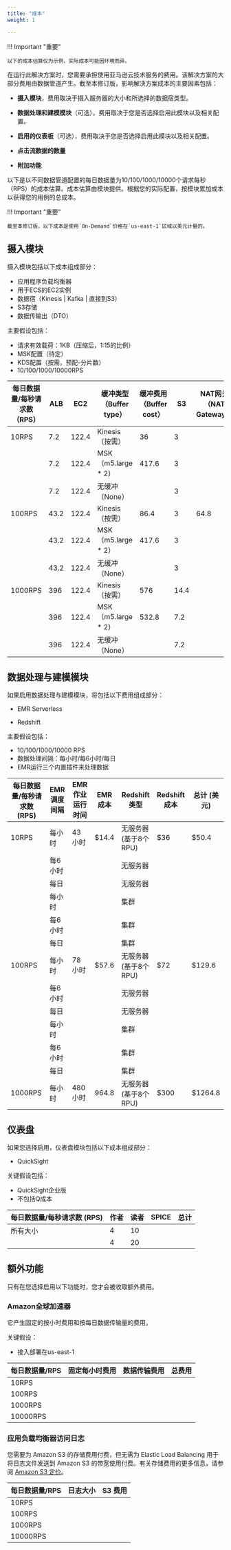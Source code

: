```yaml
---
title: "成本"
weight: 1

---
```


!!! Important "重要"

    以下的成本估算仅为示例，实际成本可能因环境而异。

在运行此解决方案时，您需要承担使用亚马逊云技术服务的费用。该解决方案的大部分费用由数据管道产生。截至本修订版，影响解决方案成本的主要因素包括：

- **摄入模块**，费用取决于摄入服务器的大小和所选择的数据宿类型。

- **数据处理和建模模块**（可选），费用取决于您是否选择启用此模块以及相关配置。

- **启用的仪表板**（可选），费用取决于您是否选择启用此模块以及相关配置。

- **点击流数据的数量**

- **附加功能**

以下是以不同数据管道配置的每日数据量为10/100/1000/10000个请求每秒（RPS）的成本估算。成本估算由模块提供。根据您的实际配置，按模块累加成本以获得您的用例的总成本。

!!! Important "重要"

    截至本修订版，以下成本是使用`On-Demand`价格在`us-east-1`区域以美元计量的。

## 摄入模块

摄入模块包括以下成本组成部分：

- 应用程序负载均衡器
- 用于ECS的EC2实例
- 数据宿（Kinesis | Kafka | 直接到S3）
- S3存储
- 数据传输出（DTO）

主要假设包括：

- 请求有效载荷：1KB（压缩后，1:15的比例）
- MSK配置（待定）
- KDS配置（按需，预配-分片数）
- 10/100/1000/10000RPS

| 每日数据量/每秒请求数（RPS） | ALB  | EC2    | 缓冲类型（Buffer type） | 缓冲费用（Buffer cost） | S3   | NAT网关（NAT Gateway） | CloudWatch | 总计（USD） |
| ----------------------- | ---- | ------ | ------------------- | -------------- | ---- | ------------------- | ---------- | --------- |
| 10RPS                   | 7.2  | 122.4  | Kinesis（按需）          | 36             | 3    |                     | 14.4       | 183       |
|                         | 7.2  | 122.4  | MSK（m5.large * 2）   | 417.6          | 3    |                     | 7.2        | 557.4     |
|                         | 7.2  | 122.4  | 无缓冲（None）           |                | 3    |                     | 14.4       | 147       |
| 100RPS                  | 43.2 | 122.4  | Kinesis（按需）          | 86.4           | 3    | 64.8                | 14.4       | 269.4     |
|                         | 43.2 | 122.4  | MSK（m5.large * 2）   | 417.6          | 3    |                     | 14.4       | 600.6     |
|                         | 43.2 | 122.4  | 无缓冲（None）           |                | 3    |                     | 14.4       | 183       |
| 1000RPS                 | 396  | 122.4  | Kinesis（按需）          | 576            | 14.4 |                     | 14.4       | 1123.2    |
|                         | 396  | 122.4  | MSK（m5.large * 2）   | 532.8          | 7.2  |                     | 14.4       | 1116      |
|                         | 396  | 122.4  | 无缓冲（None）           |                | 7.2  |                     | 14.4       | 540       |

## 数据处理与建模模块

如果启用数据处理与建模模块，将包括以下费用组成部分：

- EMR Serverless

- Redshift

主要假设包括：

- 10/100/1000/10000 RPS
- 数据处理间隔：每小时/每6小时/每日
- EMR运行三个内置插件来处理数据

| 每日数据量/每秒请求数 (RPS) | EMR调度间隔 | EMR作业运行时间 | EMR成本 | Redshift类型 | Redshift成本 | 总计 (美元) |
| ----------------------- | --------------------- | ---------------- | -------- | ------------------------ | ------------- | ----- |
| 10RPS             | 每小时                |        43小时          |     $14.4     | 无服务器 (基于8个RPU) |     $36          |   $50.4    |
|                         | 每6小时              |                  |          | 无服务器               |               |       |
|                         | 每日                 |                  |          | 无服务器               |               |       |
|                         | 每小时                |                  |          | 集群                  |               |       |
|                         | 每6小时              |                  |          | 集群                  |               |       |
|                         | 每日                 |                  |          | 集群                  |               |       |
| 100RPS             | 每小时                |        78小时          |      $57.6   | 无服务器 (基于8个RPU) |       $72        |  $129.6    |
|                         | 每6小时              |                  |          | 无服务器               |               |       |
|                         | 每日                 |                  |          | 无服务器               |               |       |
|                         | 每小时                |                  |          | 集群                  |               |       |
|                         | 每6小时              |                  |          | 集群                  |               |       |
|                         | 每日                 |                  |          | 集群                  |               |       |
| 1000RPS             | 每小时                |        480小时          |      964.8   | 无服务器 (基于8个RPU) |       $300        |  $1264.8    |

## 仪表盘

如果您选择启用，仪表盘模块包括以下成本组成部分：

- QuickSight

关键假设包括：

- QuickSight企业版
- 不包括Q成本

| 每日数据量/每秒请求数 (RPS) | 作者 | 读者 | SPICE | 总计 |
| --------------------- | ------- | ------- | ----- | ----- |
| 所有大小              | 4       | 10      |       |       |
|                       | 4       | 20      |       |       |

## 额外功能

只有在您选择启用以下功能时，您才会被收取额外费用。

### Amazon全球加速器

它产生固定的按小时费用和按每日数据传输量的费用。

关键假设：

- 接入部署在us-east-1

| 每日数据量/RPS | 固定每小时费用 | 数据传输费用 | 总费用 |
| --------------------- | ----------------- | ------------------ | ---------- |
| 10RPS           |                   |                    |            |
| 100RPS         |                   |                    |            |
| 1000RPS       |                   |                    |            |
| 10000RPS       |                   |                    |            |

### 应用负载均衡器访问日志

您需要为 Amazon S3 的存储费用付费，但无需为 Elastic Load Balancing 用于将日志文件发送到 Amazon S3 的带宽使用付费。有关存储费用的更多信息，请参阅 [Amazon S3 定价](https://aws.amazon.com/s3/pricing/)。

| 每日数据量/RPS | 日志大小 | S3 费用 |
| --------------------- | -------- | ------- |
| 10RPS           |          |         |
| 100RPS         |          |         |
| 1000RPS       |          |         |
| 10000RPS       |          |         |  